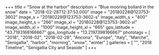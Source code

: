 +++
title = "Snow at the harbor"
description = "Blue mooring bollard in the snow"
date = "2018-02-28T12:37:53.000"
image = "20180228@123753-3602"
image_s = "20180228@123753-3602-s"
image_width_s = "400"
image_height_s = "266"
image_xl = "20180228@123753-3602-xl"
image_width_xl = "1000"
image_height_xl = "665"
gps_latitude = "43.7193168166667"
gps_longitude = "13.2197398166667"
phototags = [ "2018", "2018-02", "2018-02-28", "Ancona", "Europe", "Italy", "Marche", "Senigallia", "harbor", "morning", "snow", "winter" ]
galleries = [ "", "2018 Timeline", "Senigallia City and Seaside" ]
+++
